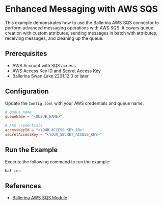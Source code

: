 # Enhanced Messaging with AWS SQS

This example demonstrates how to use the Ballerina AWS SQS connector to perform advanced messaging operations with AWS SQS. It covers queue creation with custom attributes, sending messages in batch with attributes, receiving messages, and cleaning up the queue.


## Prerequisites

- AWS Account with SQS access
- AWS Access Key ID and Secret Access Key
- Ballerina Swan Lake 2201.12.0 or later

## Configuration

Update the `Config.toml` with your AWS credentials and queue name.

```toml
# Queue name
queueName = "<QUEUE_NAME>"

# AWS credentials
accessKeyId = "<YOUR_ACCESS_KEY_ID>"
secretAccessKey = "<YOUR_SECRET_ACCESS_KEY>"
```


## Run the Example
Execute the following command to run the example:
```bash
bal run
```

## References

- [Ballerina AWS SQS Module](https://central.ballerina.io/ballerinax/aws.sqs)
